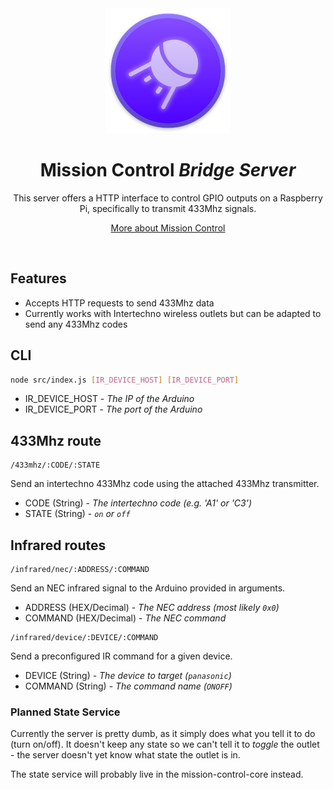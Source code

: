 <div align="center">
    <a href="https://mateffy.me/mission-control-project">
        <img src="resources/icon-web.png">
    </a>
    <h1>Mission Control <i>Bridge Server</i></h1>
    <p>
        This server offers a HTTP interface to control GPIO outputs on a Raspberry Pi, specifically to transmit 433Mhz signals.
    </p>
    <p>
        <a href="https://mateffy.me/mission-control-project">More about Mission Control</a>
    </p>
</div>

<br>

## Features
- Accepts HTTP requests to send 433Mhz data
- Currently works with Intertechno wireless outlets but can be adapted to send any 433Mhz codes

## CLI
```sh
node src/index.js [IR_DEVICE_HOST] [IR_DEVICE_PORT]
``` 
- IR_DEVICE_HOST - *The IP of the Arduino*
- IR_DEVICE_PORT - *The port of the Arduino*

## 433Mhz route
```
/433mhz/:CODE/:STATE
```
Send an intertechno 433Mhz code using the attached 433Mhz transmitter.

- CODE (String) - *The intertechno code (e.g. 'A1' or 'C3')*
- STATE (String) - *`on` or `off`*

## Infrared routes
```
/infrared/nec/:ADDRESS/:COMMAND
```
Send an NEC infrared signal to the Arduino provided in arguments.
- ADDRESS (HEX/Decimal) - *The NEC address (most likely `0x0`)*
- COMMAND (HEX/Decimal) - *The NEC command*

```
/infrared/device/:DEVICE/:COMMAND
```
Send a preconfigured IR command for a given device.
- DEVICE (String) - *The device to target (`panasonic`)*
- COMMAND (String) - *The command name (`ONOFF`)*


### Planned State Service
Currently the server is pretty dumb, as it simply does what you tell it to do (turn on/off). It doesn't keep any state so we can't tell it to _toggle_ the outlet - the server doesn't yet know what state the outlet is in.

The state service will probably live in the mission-control-core instead.
